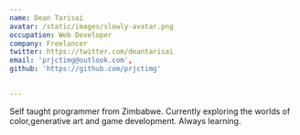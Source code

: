 ```yaml
---
name: Dean Tarisai
avatar: /static/images/slowly-avatar.png
occupation: Web Developer
company: Freelancer
twitter: https://twitter.com/deantarisai
email: 'prjctimg@outlook.com',
github: 'https://github.com/prjctimg'
  

---
```


Self taught programmer from Zimbabwe. Currently exploring the worlds of color,generative art and game development. Always learning.
